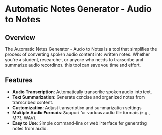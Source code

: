 # Automatic Notes Generator - Audio to Notes

## Overview

The Automatic Notes Generator - Audio to Notes is a tool that simplifies the process of converting spoken audio content into written notes. Whether you're a student, researcher, or anyone who needs to transcribe and summarize audio recordings, this tool can save you time and effort.

## Features

- **Audio Transcription**: Automatically transcribe spoken audio into text.
- **Text Summarization**: Generate concise and organized notes from transcribed content.
- **Customization**: Adjust transcription and summarization settings.
- **Multiple Audio Formats**: Support for various audio file formats (e.g., MP3, WAV).
- **Easy to Use**: Simple command-line or web interface for generating notes from audio.
